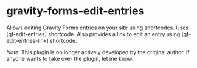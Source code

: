 # gravity-forms-edit-entries
Allows editing Gravity Forms entries on your site using shortcodes. Uses [gf-edit-entries] shortcode. Also provides a link to edit an entry using [gf-edit-entries-link] shortcode.

_Note:_ This plugin is no longer actively developed by the original author. If anyone wants to take over the plugin, let me know.
